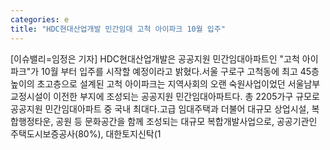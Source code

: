 ```yaml
---
categories: e
title: "HDC현대산업개발 민간임대 고척 아이파크 10월 입주"
---
```

[이슈밸리=임정은 기자] HDC현대산업개발은 공공지원 민간임대아파트인 "고척 아이파크"가 10월 부터 입주를 시작할 예정이라고 밝혔다.서울 구로구 고척동에 최고 45층 높이의 초고층으로 설계된 고척 아이파크는 지역사회의 오랜 숙원사업이었던 서울남부교정시설이 이전한 부지에 조성되는 공공지원 민간임대아파트다. 총 2205가구 규모로 공공지원 민간임대아파트 중 국내 최대다.고급 임대주택과 더불어 대규모 상업시설, 복합행정타운, 공원 등 문화공간을 함께 조성되는 대규모 복합개발사업으로, 공공기관인 주택도시보증공사(80%), 대한토지신탁(1
